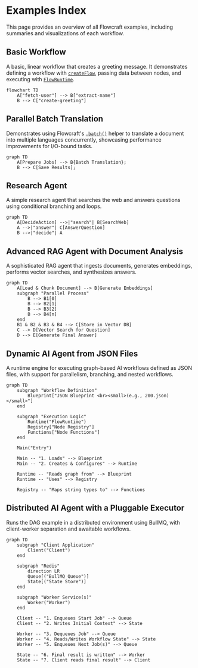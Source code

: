 # Examples Index

This page provides an overview of all Flowcraft examples, including summaries and visualizations of each workflow.

## Basic Workflow

A basic, linear workflow that creates a greeting message. It demonstrates defining a workflow with [`createFlow`](/api/flow#createflow-id), passing data between nodes, and executing with [`FlowRuntime`](/api/runtime#flowruntime-class).

```mermaid
flowchart TD
	A["fetch-user"] --> B["extract-name"]
	B --> C["create-greeting"]
```

## Parallel Batch Translation

Demonstrates using Flowcraft's [`.batch()`](/api/flow#batch-tinput-toutput-taction-id-worker-options) helper to translate a document into multiple languages concurrently, showcasing performance improvements for I/O-bound tasks.

```mermaid
graph TD
    A[Prepare Jobs] --> B{Batch Translation};
    B --> C[Save Results];
```

## Research Agent

A simple research agent that searches the web and answers questions using conditional branching and loops.

```mermaid
graph TD
    A[DecideAction] -->|"search"| B[SearchWeb]
    A -->|"answer"| C[AnswerQuestion]
    B -->|"decide"| A
```

## Advanced RAG Agent with Document Analysis

A sophisticated RAG agent that ingests documents, generates embeddings, performs vector searches, and synthesizes answers.

```mermaid
graph TD
	A[Load & Chunk Document] --> B[Generate Embeddings]
	subgraph "Parallel Process"
		B --> B1[0]
		B --> B2[1]
		B --> B3[2]
		B --> B4[n]
	end
	B1 & B2 & B3 & B4 --> C[Store in Vector DB]
	C --> D[Vector Search for Question]
	D --> E[Generate Final Answer]
```

## Dynamic AI Agent from JSON Files

A runtime engine for executing graph-based AI workflows defined as JSON files, with support for parallelism, branching, and nested workflows.

```mermaid
graph TD
    subgraph "Workflow Definition"
        Blueprint["JSON Blueprint <br><small>(e.g., 200.json)</small>"]
    end

    subgraph "Execution Logic"
        Runtime("FlowRuntime")
        Registry["Node Registry"]
        Functions["Node Functions"]
    end

    Main("Entry")

    Main -- "1. Loads" --> Blueprint
    Main -- "2. Creates & Configures" --> Runtime

    Runtime -- "Reads graph from" --> Blueprint
    Runtime -- "Uses" --> Registry

    Registry -- "Maps string types to" --> Functions
```

## Distributed AI Agent with a Pluggable Executor

Runs the DAG example in a distributed environment using BullMQ, with client-worker separation and awaitable workflows.

```mermaid
graph TD
    subgraph "Client Application"
        Client("Client")
    end

    subgraph "Redis"
        direction LR
        Queue[("BullMQ Queue")]
        State[("State Store")]
    end

    subgraph "Worker Service(s)"
        Worker("Worker")
    end

    Client -- "1. Enqueues Start Job" --> Queue
    Client -- "2. Writes Initial Context" --> State

    Worker -- "3. Dequeues Job" --> Queue
    Worker -- "4. Reads/Writes Workflow State" --> State
    Worker -- "5. Enqueues Next Job(s)" --> Queue

    State -- "6. Final result is written" --> Worker
    State -- "7. Client reads final result" --> Client
```
